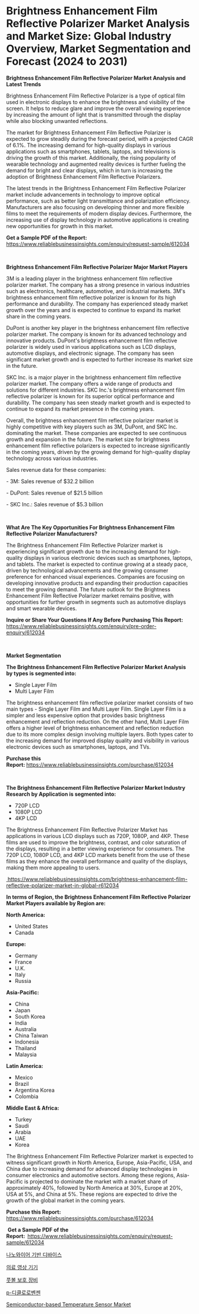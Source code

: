 <p><h1>Brightness Enhancement Film Reflective Polarizer Market Analysis and Market Size: Global Industry Overview, Market Segmentation and Forecast (2024 to 2031)</h1></p><p><strong>Brightness Enhancement Film Reflective Polarizer Market Analysis and Latest Trends</strong></p>
<p><p>Brightness Enhancement Film Reflective Polarizer is a type of optical film used in electronic displays to enhance the brightness and visibility of the screen. It helps to reduce glare and improve the overall viewing experience by increasing the amount of light that is transmitted through the display while also blocking unwanted reflections.</p><p>The market for Brightness Enhancement Film Reflective Polarizer is expected to grow steadily during the forecast period, with a projected CAGR of 6.1%. The increasing demand for high-quality displays in various applications such as smartphones, tablets, laptops, and televisions is driving the growth of this market. Additionally, the rising popularity of wearable technology and augmented reality devices is further fueling the demand for bright and clear displays, which in turn is increasing the adoption of Brightness Enhancement Film Reflective Polarizers.</p><p>The latest trends in the Brightness Enhancement Film Reflective Polarizer market include advancements in technology to improve optical performance, such as better light transmittance and polarization efficiency. Manufacturers are also focusing on developing thinner and more flexible films to meet the requirements of modern display devices. Furthermore, the increasing use of display technology in automotive applications is creating new opportunities for growth in this market.</p></p>
<p><strong>Get a Sample PDF of the Report:&nbsp;</strong> <a href="https://www.reliablebusinessinsights.com/enquiry/request-sample/612034">https://www.reliablebusinessinsights.com/enquiry/request-sample/612034</a></p>
<p>&nbsp;</p>
<p><strong>Brightness Enhancement Film Reflective Polarizer Major Market Players</strong></p>
<p><p>3M is a leading player in the brightness enhancement film reflective polarizer market. The company has a strong presence in various industries such as electronics, healthcare, automotive, and industrial markets. 3M's brightness enhancement film reflective polarizer is known for its high performance and durability. The company has experienced steady market growth over the years and is expected to continue to expand its market share in the coming years.</p><p>DuPont is another key player in the brightness enhancement film reflective polarizer market. The company is known for its advanced technology and innovative products. DuPont's brightness enhancement film reflective polarizer is widely used in various applications such as LCD displays, automotive displays, and electronic signage. The company has seen significant market growth and is expected to further increase its market size in the future.</p><p>SKC Inc. is a major player in the brightness enhancement film reflective polarizer market. The company offers a wide range of products and solutions for different industries. SKC Inc.'s brightness enhancement film reflective polarizer is known for its superior optical performance and durability. The company has seen steady market growth and is expected to continue to expand its market presence in the coming years.</p><p>Overall, the brightness enhancement film reflective polarizer market is highly competitive with key players such as 3M, DuPont, and SKC Inc. dominating the market. These companies are expected to see continuous growth and expansion in the future. The market size for brightness enhancement film reflective polarizers is expected to increase significantly in the coming years, driven by the growing demand for high-quality display technology across various industries.</p><p>Sales revenue data for these companies:</p><p>- 3M: Sales revenue of $32.2 billion</p><p>- DuPont: Sales revenue of $21.5 billion</p><p>- SKC Inc.: Sales revenue of $5.3 billion</p></p>
<p>&nbsp;</p>
<p><strong>What Are The Key Opportunities For Brightness Enhancement Film Reflective Polarizer Manufacturers?</strong></p>
<p><p>The Brightness Enhancement Film Reflective Polarizer market is experiencing significant growth due to the increasing demand for high-quality displays in various electronic devices such as smartphones, laptops, and tablets. The market is expected to continue growing at a steady pace, driven by technological advancements and the growing consumer preference for enhanced visual experiences. Companies are focusing on developing innovative products and expanding their production capacities to meet the growing demand. The future outlook for the Brightness Enhancement Film Reflective Polarizer market remains positive, with opportunities for further growth in segments such as automotive displays and smart wearable devices.</p></p>
<p><strong>Inquire or Share Your Questions If Any Before Purchasing This Report:</strong> <a href="https://www.reliablebusinessinsights.com/enquiry/pre-order-enquiry/612034">https://www.reliablebusinessinsights.com/enquiry/pre-order-enquiry/612034</a></p>
<p>&nbsp;</p>
<p><strong>Market Segmentation</strong></p>
<p><strong>The Brightness Enhancement Film Reflective Polarizer Market Analysis by types is segmented into:</strong></p>
<p><ul><li>Single Layer Film</li><li>Multi Layer Film</li></ul></p>
<p><p>The brightness enhancement film reflective polarizer market consists of two main types - Single Layer Film and Multi Layer Film. Single Layer Film is a simpler and less expensive option that provides basic brightness enhancement and reflection reduction. On the other hand, Multi Layer Film offers a higher level of brightness enhancement and reflection reduction due to its more complex design involving multiple layers. Both types cater to the increasing demand for improved display quality and visibility in various electronic devices such as smartphones, laptops, and TVs.</p></p>
<p><strong>Purchase this Report:&nbsp;</strong><a href="https://www.reliablebusinessinsights.com/purchase/612034">https://www.reliablebusinessinsights.com/purchase/612034</a></p>
<p>&nbsp;</p>
<p><strong>The Brightness Enhancement Film Reflective Polarizer Market Industry Research by Application is segmented into:</strong></p>
<p><ul><li>720P LCD</li><li>1080P LCD</li><li>4KP LCD</li></ul></p>
<p><p>The Brightness Enhancement Film Reflective Polarizer Market has applications in various LCD displays such as 720P, 1080P, and 4KP. These films are used to improve the brightness, contrast, and color saturation of the displays, resulting in a better viewing experience for consumers. The 720P LCD, 1080P LCD, and 4KP LCD markets benefit from the use of these films as they enhance the overall performance and quality of the displays, making them more appealing to users.</p></p>
<p><a href="https://www.reliablebusinessinsights.com/brightness-enhancement-film-reflective-polarizer-market-in-global-r612034">&nbsp;https://www.reliablebusinessinsights.com/brightness-enhancement-film-reflective-polarizer-market-in-global-r612034</a></p>
<p><strong>In terms of Region, the Brightness Enhancement Film Reflective Polarizer Market Players available by Region are:</strong></p>
<p>
    <p> <strong> North America: </strong>
        <ul>
            <li>United States</li>
            <li>Canada</li>
        </ul>
        </p> 
    <p> <strong> Europe: </strong>
        <ul>
            <li>Germany</li>
            <li>France</li>
            <li>U.K.</li>
            <li>Italy</li>
            <li>Russia</li>
        </ul>
        </p> 
    <p> <strong> Asia-Pacific: </strong>
        <ul>
            <li>China</li>
            <li>Japan</li>
            <li>South Korea</li>
            <li>India</li>
            <li>Australia</li>
            <li>China Taiwan</li>
            <li>Indonesia</li>
            <li>Thailand</li>
            <li>Malaysia</li>
        </ul>
        </p> 
    <p> <strong> Latin America: </strong>
        <ul>
            <li>Mexico</li>
            <li>Brazil</li>
            <li>Argentina Korea</li>
            <li>Colombia</li>
        </ul>
        </p> 
    <p> <strong> Middle East & Africa: </strong>
        <ul>
            <li>Turkey</li>
            <li>Saudi</li>
            <li>Arabia</li>
            <li>UAE</li>
            <li>Korea</li>
        </ul>
    </p>
    </p>
<p><p>The Brightness Enhancement Film Reflective Polarizer market is expected to witness significant growth in North America, Europe, Asia-Pacific, USA, and China due to increasing demand for advanced display technologies in consumer electronics and automotive sectors. Among these regions, Asia-Pacific is projected to dominate the market with a market share of approximately 40%, followed by North America at 30%, Europe at 20%, USA at 5%, and China at 5%. These regions are expected to drive the growth of the global market in the coming years.</p></p>
<p><strong>Purchase this Report: </strong><a href="https://www.reliablebusinessinsights.com/purchase/612034">https://www.reliablebusinessinsights.com/purchase/612034</a></p>
<p>&nbsp;<strong>Get a Sample PDF of the Report:&nbsp;&nbsp;</strong><a href="https://www.reliablebusinessinsights.com/enquiry/request-sample/612034">https://www.reliablebusinessinsights.com/enquiry/request-sample/612034</a></p>
<p><strong></strong></p>
<p><p><a href="https://medium.com/@kelsihoppe/%EB%82%98%EB%85%B8%EC%99%80%EC%9D%B4%EC%96%B4-%EA%B8%B0%EB%B0%98-%EC%9E%A5%EC%B9%98-%EC%8B%9C%EC%9E%A5%EC%9D%80-%EC%8B%9C%EC%9E%A5-%EC%A0%90%EC%9C%A0%EC%9C%A8-%EC%8B%9C%EC%9E%A5-%EB%8F%99%ED%96%A5-%EB%B0%8F-%EC%8B%9C%EC%9E%A5-%EC%84%B1%EC%9E%A5%EC%97%90-%EB%8C%80%ED%95%9C-%EC%A0%95%EB%B3%B4%EB%A5%BC-%EC%A0%9C%EA%B3%B5%ED%95%A9%EB%8B%88%EB%8B%A4-6758a9b5ef1e">나노와이어 기반 디바이스</a></p><p><a href="https://medium.com/@dandier2003/%EC%9D%98%EB%A3%8C-%EC%9D%B4%EB%AF%B8%EC%A7%95-%EC%9E%A5%EB%B9%84-%EC%8B%9C%EC%9E%A5-%EC%A7%80%ED%91%9C-%ED%95%B4%EC%84%9D-%EC%8B%9C%EC%9E%A5-%EC%A0%90%EC%9C%A0%EC%9C%A8-%ED%8A%B8%EB%A0%8C%EB%93%9C-%EC%84%B1%EC%9E%A5-%ED%8C%A8%ED%84%B4-59877e774d78">의료 영상 기기</a></p><p><a href="https://github.com/giancarlo642004/Market-Research-Report-List-1/blob/main/815424789318.md">풋볼 보호 장비</a></p><p><a href="https://github.com/ZacharyScthmitt4465/Market-Research-Report-List-2/blob/main/137221789317.md">p-디클로로벤젠</a></p><p><a href="https://github.com/Angelnienowdseej3e45z3p8c/Market-Research-Report-List-2/blob/main/semiconductor-based-temperature-sensor-market.md">Semiconductor-based Temperature Sensor Market</a></p></p>